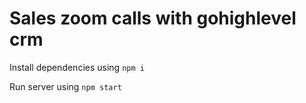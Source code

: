 # Sales zoom calls with gohighlevel crm

Install dependencies using ```npm i```

Run server using ```npm start```
